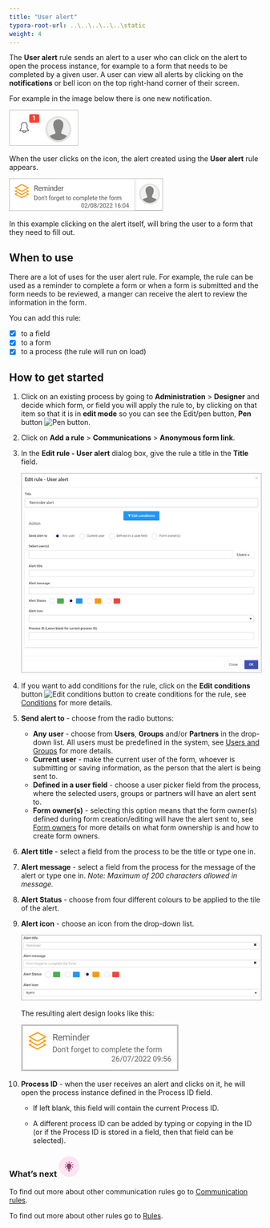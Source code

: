 ```yaml
---
title: "User alert"
typora-root-url: ..\..\..\..\..\static
weight: 4
---
```


The **User alert** rule sends an alert to a user who can click on the alert to open the process instance, for example to a form that needs to be completed by a given user.  A user can view all alerts by clicking on the **notifications** or bell icon on the top right-hand corner of their screen.

For example in the image below there is one new notification.

![User notification](/images/user-alert-notification.jpg)

When the user clicks on the icon, the alert created using the **User alert** rule appears. 

![User alert example](/images/user-alert-example.jpg)

In this example clicking on the alert itself, will bring the user to a form that they need to fill out. 

## When to use 

There are a lot of uses for the user alert rule. For example, the rule can be used as a reminder to complete a form or when a form is submitted and the form needs to be reviewed, a manger can receive the alert to review the information in the form.

You can add this rule:
- [x] to a field
- [x] to a form 
- [x] to a process (the rule will run on load)

## How to get started

1. Click on an existing process by going to **Administration** > **Designer** and decide which form, or field you will apply the rule to, by clicking on that item so that it is in **edit mode** so you can see the Edit/pen button, **Pen** button ![Pen button](https://docs.kianda.com/images/penicon.png).

2. Click on **Add a rule** > **Communications** > **Anonymous form link**.

3. In the **Edit rule - User alert** dialog box, give the rule a title in the **Title** field.

   ![Edit rule - Anonymous link dialog box](/images/user-alert-edit-box.jpg)

4. If you want to add conditions for the rule, click on the **Edit conditions** button ![Edit conditions button](https://docs.kianda.com/images/editconditions.png) to create conditions for the rule, see [Conditions](https://docs.kianda.com/platform/rules/general/add-conditions/) for more details.

5. **Send alert to** - choose from the radio buttons:

   - **Any user** - choose from **Users**, **Groups** and/or **Partners** in the drop-down list. All users must be predefined in the system, see [Users and Groups](/platform/administration/users/) for more details.
   - **Current user** - make the current user of the form, whoever is submitting or saving information, as the person that the alert is being sent to.
   - **Defined in a user field** - choose a user picker field from the process, where the selected users, groups or partners will have an alert sent to.
   - **Form owner(s)** - selecting this option means that the form owner(s) defined during form creation/editing will have the alert sent to, see [Form owners](https://docs.kianda.com/platform/application-designer/forms/form-owners/) for more details on what form ownership is and how to create form owners.

6. **Alert title** - select a field from the process to be the title or type one in.

7. **Alert message** - select a field from the process for the message of the alert or type one in. *Note: Maximum of 200 characters allowed in message.*

8. **Alert Status** - choose from four different colours to be applied to the tile of the alert.

9. **Alert icon** - choose an icon from the drop-down list.

   ![Edit rule - Anonymous link dialog box](/images/user-alert-settings.jpg)

   The resulting alert design looks like this:

   ![Edit rule - Anonymous link dialog box](/images/user-alert-reminder.jpg)

10. **Process ID** - when the user receives an alert and clicks on it, he will open the process instance defined in the Process ID field.

    * If left blank, this field will contain the current Process ID.  

    * A different process ID can be added by typing or copying in the ID (or if the Process ID is stored in a field, then that field can be selected). 

### What’s next ![Idea icon](/images/18.png)

To find out more about other communication rules go to [Communication rules](/platform/rules/communications/).

To find out more about other rules go to [Rules](/platform/rules/).

